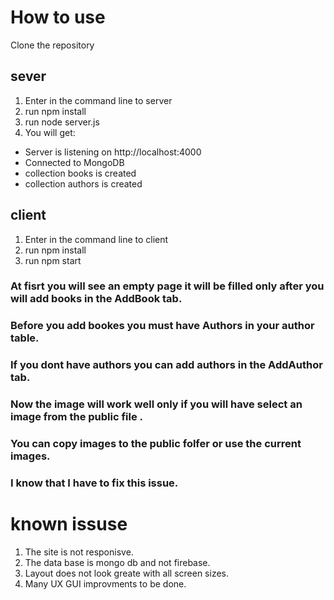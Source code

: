 # How to use
Clone the repository

## sever
1. Enter in the command line to server 
2. run npm install
3. run node server.js
4. You will get:
  - Server is listening on http://localhost:4000
  - Connected to MongoDB
  - collection books is created
  - collection authors is created

## client
1. Enter in the command line to client
2. run npm install
3. run npm start

### At fisrt you will see an empty page it will be filled only after you will add books in the AddBook tab.
### Before you add bookes you must have Authors in your author table.
### If you dont have authors you can add authors in the AddAuthor tab.
### Now the image will work well only if you will have select an image from the public file .
### You can copy images to the public folfer or use the current images.
### I know that I have to fix this issue.

# known issuse
1. The site is not responisve.
2. The data base is mongo db and not firebase.
3. Layout does not look greate with all screen sizes.
4. Many UX GUI improvments to be done.
